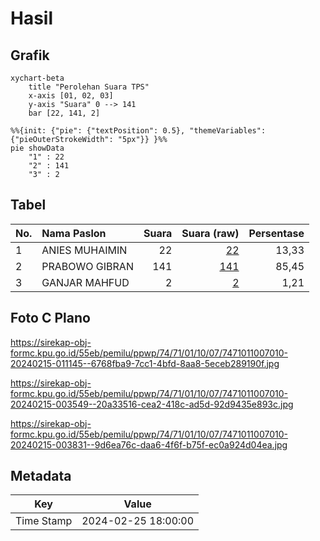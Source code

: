 # Hasil

## Grafik

```mermaid
xychart-beta
    title "Perolehan Suara TPS"
    x-axis [01, 02, 03]
    y-axis "Suara" 0 --> 141
    bar [22, 141, 2]
```

```mermaid
%%{init: {"pie": {"textPosition": 0.5}, "themeVariables": {"pieOuterStrokeWidth": "5px"}} }%%
pie showData
    "1" : 22
    "2" : 141
    "3" : 2
```

## Tabel

| No. | Nama Paslon    | Suara | Suara (raw) | Persentase |
|:--- |:-------------- | -----:| -----------:| ----------:|
| 1   | ANIES MUHAIMIN | 22    | [22][p-1]   | 13,33      |
| 2   | PRABOWO GIBRAN | 141   | [141][p-2]  | 85,45      |
| 3   | GANJAR MAHFUD  | 2     | [2][p-3]    | 1,21       |


[p-1]: https://github.com/gigit-pemilu/pemilu-2024-74-sulawesi-tenggara/blob/main/pilpres/hitung-suara/sub/74-sulawesi-tenggara/sub/71-kota-kendari/sub/01-mandonga/sub/1007-labibia/sub/010-tps/sub/paslon-1.txt
[p-2]: https://github.com/gigit-pemilu/pemilu-2024-74-sulawesi-tenggara/blob/main/pilpres/hitung-suara/sub/74-sulawesi-tenggara/sub/71-kota-kendari/sub/01-mandonga/sub/1007-labibia/sub/010-tps/sub/paslon-2.txt
[p-3]: https://github.com/gigit-pemilu/pemilu-2024-74-sulawesi-tenggara/blob/main/pilpres/hitung-suara/sub/74-sulawesi-tenggara/sub/71-kota-kendari/sub/01-mandonga/sub/1007-labibia/sub/010-tps/sub/paslon-3.txt

## Foto C Plano

https://sirekap-obj-formc.kpu.go.id/55eb/pemilu/ppwp/74/71/01/10/07/7471011007010-20240215-011145--6768fba9-7cc1-4bfd-8aa8-5eceb289190f.jpg

https://sirekap-obj-formc.kpu.go.id/55eb/pemilu/ppwp/74/71/01/10/07/7471011007010-20240215-003549--20a33516-cea2-418c-ad5d-92d9435e893c.jpg

https://sirekap-obj-formc.kpu.go.id/55eb/pemilu/ppwp/74/71/01/10/07/7471011007010-20240215-003831--9d6ea76c-daa6-4f6f-b75f-ec0a924d04ea.jpg


## Metadata

| Key        | Value               |
| ---------- | ------------------- |
| Time Stamp | 2024-02-25 18:00:00 |



